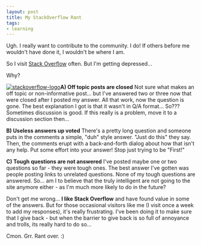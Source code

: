 ```yaml
---
layout: post
title: My StackOverflow Rant
tags:
- learning
---
```


Ugh.  I really want to contribute to the community.  I do!  If others before me wouldn't have done it, I wouldn't be where I am.  

So I visit [Stack Overflow](http://stackoverflow.com) often.  But I'm getting depressed...

Why?

[![stackoverflow-logo](http://aaronsaray.com/wp-content/uploads/2013/07/stackoverflow-logo-300x89.png)](http://aaronsaray.com/wp-content/uploads/2013/07/stackoverflow-logo.png)**A) Off topic posts are closed**
Not sure what makes an off topic or non-informative post... but I've answered two or three now that were closed after I posted my answer.  All that work, now the question is gone.  The best explanation I got is that it wasn't in Q/A format... So???  Sometimes discussion is good.  If this really is a problem, move it to a discussion section then...

**B) Useless answers up voted**
There's a pretty long question and someone puts in the comments a simple, "duh" style answer.  "Just do this" they say.  Then, the comments erupt with a back-and-forth dialog about how that isn't any help.  Put some effort into your answer!  Stop just trying to be "First!"

**C) Tough questions are not answered**
I've posted maybe one or two questions so far - they were tough ones.  The best answer I've gotten was people posting links to unrelated questions.  None of my tough questions are answered.  So... am I to believe that the truly intelligent are not going to the site anymore either - as I'm much more likely to do in the future?

Don't get me wrong... **I like Stack Overflow** and have found value in some of the answers.  But for those occasional visitors like me (I visit once a week to add my responses), it's really frustrating.  I've been doing it to make sure that I give back - but when the barrier to give back is so full of annoyance and trolls, its really hard to do so...

Cmon.  Grr.  Rant over. :)
